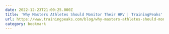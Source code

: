 ```yaml
---
date: 2022-12-23T21:00:25.000Z
title: 'Why Masters Athletes Should Monitor Their HRV | TrainingPeaks'
url: https://www.trainingpeaks.com/blog/why-masters-athletes-should-monitor-their-hrv/
category: bookmark
---
```

